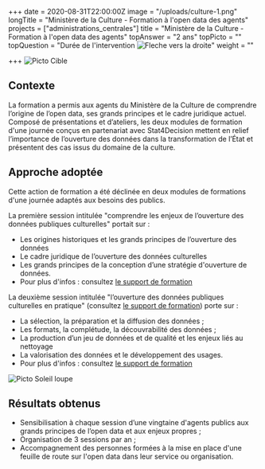 +++
date = 2020-08-31T22:00:00Z
image = "/uploads/culture-1.png"
longTitle = "Ministère de la Culture - Formation à l'open data des agents"
projects = ["administrations_centrales"]
title = "Ministère de la Culture - Formation à l'open data des agents"
topAnswer = "2 ans"
topPicto = ""
topQuestion = "Durée de l'intervention ![Fleche vers la droite](/images/white-dotted-arrow.svg)"
weight = ""

+++
![Picto Cible](/images/target.svg)

## Contexte

La formation a permis aux agents du Ministère de la Culture de comprendre l’origine de l’open data, ses grands principes et le cadre juridique actuel. Composé de présentations et d’ateliers, les deux modules de formation d'une journée conçus en partenariat avec Stat4Decision mettent en relief l’importance de l’ouverture des données dans la transformation de l’État et présentent des cas issus du domaine de la culture.

## Approche adoptée

Cette action de formation a été déclinée en deux modules de formations d'une journée adaptés aux besoins des publics.

La première session intitulée "comprendre les enjeux de l’ouverture des données publiques culturelles" portait sur :

* Les origines historiques et les grands principes de l’ouverture des données
* Le cadre juridique de l’ouverture des données culturelles
* Les grands principes de la conception d’une stratégie d'ouverture de données.
* Pour plus d'infos : consultez [le support de formation](https://datactivist.coop/ministere-culture/jour1.html#1)

La deuxième session intitulée "l’ouverture des données publiques culturelles en pratique" (consultez [le support de formation](https://datactivist.coop/ministere-culture/jour2.html#1)) porte sur :

* La sélection, la préparation et la diffusion des données ;
* Les formats, la complétude, la découvrabilité des données ;
* La production d’un jeu de données et de qualité et les enjeux liés au nettoyage
* La valorisation des données et le développement des usages.
* Pour plus d'infos : consultez [le support de formation](https://datactivist.coop/ministere-culture/jour2.html#1)

![Picto Soleil loupe](/images/search-sun.svg)

## Résultats obtenus

* Sensibilisation à chaque session d’une vingtaine d'agents publics aux grands principes de l’open data et aux enjeux propres ;
* Organisation de 3 sessions par an ;
* Accompagnement des personnes formées à la mise en place d'une feuille de route sur l'open data dans leur service ou organisation.